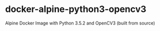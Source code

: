# docker-alpine-python3-opencv3
Alpine Docker Image with Python 3.5.2 and OpenCV3 (built from source)
